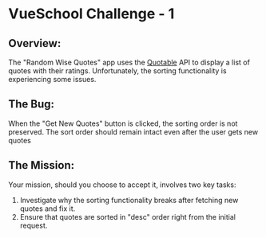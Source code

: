 # VueSchool Challenge - 1

## Overview:

The "Random Wise Quotes" app uses the [Quotable](https://github.com/lukePeavey/quotable) API to display a list of quotes with their ratings. Unfortunately, the sorting functionality is experiencing some issues.

## The Bug:

When the "Get New Quotes" button is clicked, the sorting order is not preserved. The sort order should remain intact even after the user gets new quotes

## The Mission:

Your mission, should you choose to accept it, involves two key tasks:

1. Investigate why the sorting functionality breaks after fetching new quotes and fix it.
2. Ensure that quotes are sorted in "desc" order right from the initial request.
